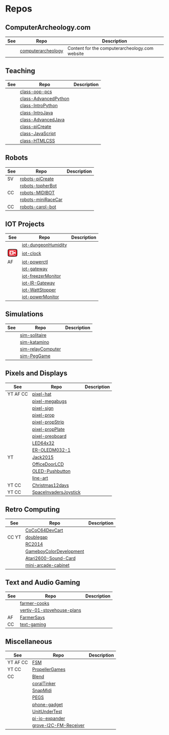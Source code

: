 # Repos

## ComputerArcheology.com

| See   | Repo  | Description |
| ----- | ----- | ----- |
| | [computerarcheology](https://github.com/topherCantrell/computerarcheology) | Content for the computerarcheology.com website |

## Teaching

| See   | Repo  | Description |
| ----- | ----- | ----- |
| | [class-oop-pcs](https://github.com/topherCantrell/class-oop-pcs) | |
| | [class-AdvancedPython](https://github.com/topherCantrell/class-AdvancedPython) | |
| | [class-IntroPython](https://github.com/topherCantrell/class-IntroPython) | |
| | [class-IntroJava](https://github.com/topherCantrell/class-IntroJava) | |
| | [class-AdvancedJava](https://github.com/topherCantrell/class-AdvancedJava) | |
| | [class-piCreate](https://github.com/topherCantrell/class-piCreate) | |
| | [class-JavaScript](https://github.com/topherCantrell/class-JavaScript) | |
| | [class-HTMLCSS](https://github.com/topherCantrell/class-HTMLCSS) | |

## Robots

| See   | Repo  | Description |
| ----- | ----- | ----- |
| SV | [robots-piCreate](https://github.com/topherCantrell/robots-piCreate) | |
| | [robots-topherBot](https://github.com/topherCantrell/robots-topherBot) | |
| CC | [robots-MIDIBOT](https://github.com/topherCantrell/robots-MIDIBOT) | |
| | [robots-miniRaceCar](https://github.com/topherCantrell/robots-miniRaceCar) | |
| CC | [robots-carol-bot](https://github.com/topherCantrell/robots-carol-bot) | |

## IOT Projects

| See   | Repo  | Description |
| ----- | ----- | ----- |
| | [iot-dungeonHumidity](https://github.com/topherCantrell/iot-dungeonHumidity) | |
| ![](art/adafruit-small.jpg) | [iot-clock](https://github.com/topherCantrell/iot-clock) | |
| AF | [iot-powerctl](https://github.com/topherCantrell/iot-powerctl) | |
| | [iot-gateway](https://github.com/topherCantrell/iot-gateway) | |
| | [iot-freezerMonitor](https://github.com/topherCantrell/iot-freezerMonitor) | |
| | [iot-IR-Gateway](https://github.com/topherCantrell/iot-IR-Gateway) | |
| | [iot-WattStopper](https://github.com/topherCantrell/iot-WattStopper) | |
| | [iot-powerMonitor](https://github.com/topherCantrell/iot-powerMonitor) | |

## Simulations

| See   | Repo  | Description |
| ----- | ----- | ----- |
| | [sim-solitaire](https://github.com/topherCantrell/sim-solitaire) | |
| | [sim-katamino](https://github.com/topherCantrell/sim-katamino) | |
| | [sim-relayComputer](https://github.com/topherCantrell/sim-relayComputer) | |
| | [sim-PegGame](https://github.com/topherCantrell/sim-PegGame) | |

## Pixels and Displays

| See   | Repo  | Description |
| ----- | ----- | ----- |
| YT AF CC | [pixel-hat](https://github.com/topherCantrell/pixel-hat) | |
| | [pixel-megabugs](https://github.com/topherCantrell/pixel-megabugs) | |
| | [pixel-sign](https://github.com/topherCantrell/pixel-sign) | |
| | [pixel-prop](https://github.com/topherCantrell/pixel-prop) | |
| | [pixel-propStrip](https://github.com/topherCantrell/pixel-propStrip) | |
| | [pixel-propPlate](https://github.com/topherCantrell/pixel-propPlate) | |
| | [pixel-oreoboard](https://github.com/topherCantrell/pixel-oreoboard) | |
| | [LED64x32](https://github.com/topherCantrell/LED64x32) | |
| | [ER-OLEDM032-1](https://github.com/topherCantrell/ER-OLEDM032-1) | |
| YT | [Jack2015](https://github.com/topherCantrell/Jack2015) | |
| | [OfficeDoorLCD](https://github.com/topherCantrell/OfficeDoorLCD) | |
| | [OLED-Pushbutton](https://github.com/topherCantrell/OLED-Pushbutton) | |
| | [line-art](https://github.com/topherCantrell/line-art) | |
| YT CC | [Christmas12days](https://github.com/topherCantrell/Christmas12days) | |
| YT CC | [SpaceInvadersJoystick](https://github.com/topherCantrell/SpaceInvadersJoystick) | |

## Retro Computing

| See   | Repo  | Description |
| ----- | ----- | ----- |
| | [CoCoC64DevCart](https://github.com/topherCantrell/CoCoC64DevCart) | |
| CC YT | [doublegap](https://github.com/topherCantrell/doublegap) | |
| | [RC2014](https://github.com/topherCantrell/RC2014) | |
| | [GameboyColorDevelopment](https://github.com/topherCantrell/GameboyColorDevelopment) | |
| | [Atari2600-Sound-Card](https://github.com/topherCantrell/Atari2600-Sound-Card) | |
| | [mini-arcade-cabinet](https://github.com/topherCantrell/mini-arcade-cabinet) | |


## Text and Audio Gaming

| See   | Repo  | Description |
| ----- | ----- | ----- |
| | [farmer-cooks](https://github.com/topherCantrell/farmer-cooks) | |
| | [vertiv-01-stovehouse-plans](https://github.com/topherCantrell/vertiv-01-stovehouse-plans) | |
| AF | [FarmerSays](https://github.com/topherCantrell/FarmerSays) | |
| CC | [text-gaming](https://github.com/topherCantrell/text-gaming) | |

## Miscellaneous

| See   | Repo  | Description |
| ----- | ----- | ----- |
| YT AF CC | [FSM](https://github.com/topherCantrell/FSM) | |
| YT CC | [PropellerGames](https://github.com/topherCantrell/PropellerGames) | |
| CC | [Blend](https://github.com/topherCantrell/Blend) | |
| | [coralTinker](https://github.com/topherCantrell/coralTinker) | |
| | [SnapMidi](https://github.com/topherCantrell/SnapMidi) | |
| | [PEGS](https://github.com/topherCantrell/PEGS) | |
| | [phone-gadget](https://github.com/topherCantrell/phone-gadget) | |
| | [UnitUnderTest](https://github.com/topherCantrell/UnitUnderTest) | |
| | [pi-io-expander](https://github.com/topherCantrell/pi-io-expander) | |
| | [grove-I2C-FM-Receiver](https://github.com/topherCantrell/grove-I2C-FM-Receiver) | |

